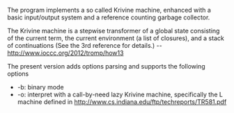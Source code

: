 The program implements a so called Krivine machine, enhanced with a basic
input/output system and a reference counting garbage collector.

The Krivine machine is a stepwise transformer of a global state consisting of
the current term, the current environment (a list of closures), and a stack of
continuations (See the 3rd reference for details.)
-- http://www.ioccc.org/2012/tromp/how13

The present version adds options parsing and supports the following options

* -b: binary mode
* -o: interpret with a call-by-need lazy Krivine machine,
      specifically the L machine defined in http://www.cs.indiana.edu/ftp/techreports/TR581.pdf
